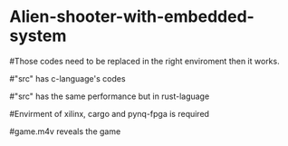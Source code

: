 # Alien-shooter-with-embedded-system

#Those codes need to be replaced in the right enviroment then it works.

#"src" has c-language's codes

#"src" has the same performance but in rust-laguage

#Envirment of xilinx, cargo and pynq-fpga is required 

#game.m4v reveals the game
